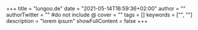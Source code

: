 +++
title = "lungoo.de"
date = "2021-05-14T16:59:36+02:00"
author = ""
authorTwitter = "" #do not include @
cover = ""
tags = []
keywords = ["", ""]
description = "lorem ipsum"
showFullContent = false
+++
